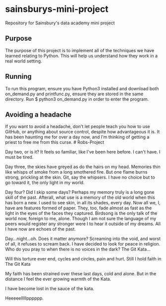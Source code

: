 # sainsburys-mini-project
Repository for Sainsbury's data academy mini project

## Purpose

The purpose of this project is to implement all of the techniques we have learned relating to Python. This will help us understand how they work in a real world setting. 

## Running

To run this program, ensure you have Python3 installed and download both on_demand.py and printfunc.py, ensure they are stored in the same directory. Run $ python3 on_demand.py in order to enter the program. 

## Avoiding a headache

If you want to avoid a headache, don't let people teach you how to use GitHub, or anything about source control, despite how advantageous it is. It has been haunting me for over a day now, and I'm thinking of getting a priest to free me from this curse. # Robs-Project

Day two, or is it? It feels so familiar, like I've been here before. I can't have. I must be tired.

Day three, the skies have greyed as do the hairs on my head. Memories thin like whisps of smoke from a long smothered fire. But one flame burns strong, prickling at the skin. Git, say the whipsers. I have no choice but to go toward it, the only light in my world. 

Day four? Did I skip some days? Perhaps my memory truly is a long gone skill of the past. Afterall, what use is a memory of the old world when this has born a new. I used to see skin, in all its shades, every day. Now all we, I, have are features formed of paper. They, too, fade almost as fast as the light in the eyes of the faces they captured. Birdsong is the only talk of the world now, foreign to me, alone. Though I am not sure the language of my peers would register any stronger were I to hear it outside of my dreams. All I have now are echoes of the past. 

Day...night...oh. Does it matter anymore? Screaming into the void, and worst of all, it refuses to scream back. I have decided to look for peace in religion. Who do you pray to when there is no voices in the dark? The Git Kata...


Will this torture ever end, cycles and circles, pain and hurt. Still I hold faith in The Git Kata

My faith has been strained over these last days, cold and alone. But in the distance I feel the ever growing warmth of the Kata.

I have become lost in the sauce of the kata. 



Heeeeelllllpppppp.


